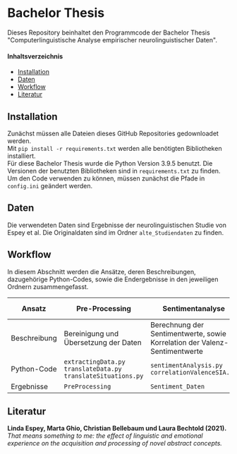 # Bachelor Thesis
Dieses Repository beinhaltet den Programmcode der Bachelor Thesis "Computerlinguistische Analyse empirischer neurolinguistischer Daten".


#### Inhaltsverzeichnis
- [Installation](#installation)
- [Daten](#daten)
- [Workflow](#workflow)
- [Literatur](#literatur)

## Installation
Zunächst müssen alle Dateien dieses GitHub Repositories gedownloadet werden.<br />
Mit `pip install -r requirements.txt` werden alle benötigten Bibliotheken installiert.<br />
Für diese Bachelor Thesis wurde die Python Version 3.9.5 benutzt. Die Versionen der benutzten Bibliotheken sind in `requirements.txt` zu finden. <br />
Um den Code verwenden zu können, müssen zunächst die Pfade in `config.ini` geändert werden.

## Daten
Die verwendeten Daten sind Ergebnisse der neurolinguistischen Studie von Espey et al. Die Originaldaten sind im Ordner `alte_Studiendaten` zu finden. 

## Workflow

In diesem Abschnitt werden die Ansätze, deren Beschreibungen, dazugehörige Python-Codes, sowie die Endergebnisse in den jeweiligen Ordnern zusammengefasst.<br />

|   Ansatz   | Pre-Processing   |Sentimentanalyse    | Transformer-Modell: DistilRoBERTa  | Transformer-Modell: BART  |
| ------------- | ------------- |------------- | ------------- | ------------- |
| Beschreibung   | Bereinigung und Übersetzung der Daten  |Berechnung der Sentimentwerte, sowie Korrelation der Valenz- & Sentimentwerte | Generierung der Feature-Ketten  | Zuordnung der Feature-Ketten & Definitionen zu Pseudowörtern  | 
| Python-Code    | `extractingData.py`<br /> `translateData.py` <br />`translateSituations.py`   |`sentimentAnalysis.py` <br />`correlationValenceSIA.py` | `generatingFeatures.py`  | `zeroShotWithMaskedFeatures.py` <br />`zeroShotWithParticipantFeatures.py`  | 
| Ergebnisse    | `PreProcessing`   |`Sentiment_Daten` | `Transformer_Daten` | `Transformer_Daten` |

## Literatur
**Linda Espey, Marta Ghio, Christian Bellebaum und Laura Bechtold (2021).** *That means something to me: the effect of linguistic and emotional experience on the acquisition and processing of novel abstract concepts.*